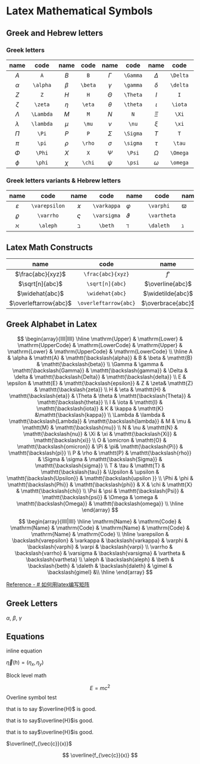 # Latex Mathematical Symbols

## Greek and Hebrew letters

### Greek letters

| name | code | name | code | name | code | name | code | name | code |
| :-: | :-: | :-: | :-: | :-: | :-: | :-: | :-: | :-: | :-: |
| $A$ | `A` | $B$ | `B` | $\Gamma$ | `\Gamma` | $\Delta$ | `\Delta` | $E$ | `E` |
| $\alpha$ | `\alpha` | $\beta$ | `\beta` | $\gamma$ | `\gamma` | $\delta$ | `\delta` | $\epsilon$ | `\epsilon` |
| $Z$ | `Z` | $H$ | `H` | $\Theta$ | `\Theta` | $I$ | `I` | $K$ | `K` |
| $\zeta$ | `\zeta` | $\eta$ | `\eta` | $\theta$ | `\theta` | $\iota$ | `\iota` | $\kappa$ | `\kappa` |
| $\Lambda$ | `\Lambda` | $M$ | `M` | $N$ | `N` | $\Xi$ | `\Xi` | $O$ | `O` |
| $\lambda$ | `\lambda` | $\mu$ | `\mu` | $\nu$ | `\nu` | $\xi$ | `\xi` | $\omicron$ | `\omicron` |
| $\Pi$ | `\Pi` | $P$ | `P` | $\Sigma$ | `\Sigma` | $T$ | `T` | $\Upsilon$ | `\Upsilon` |
| $\pi$ | `\pi` | $\rho$ | `\rho` | $\sigma$ | `\sigma` | $\tau$ | `\tau` | $\upsilon$ | `\upsilon` |
| $\Phi$ | `\Phi` | $X$ | `X` | $\Psi$ | `\Psi` | $\Omega$ | `\Omega` |  |  |
| $\phi$ | `\phi` | $\chi$ | `\chi` | $\psi$ | `\psi` | $\omega$ | `\omega` |  |  |

### Greek letters variants & Hebrew letters

|name|code|name|code|name|code|name|code|
|:-:|:-:|:-:|:-:|---|---|---|---|
|$\varepsilon$ |`\varepsilon`|$\varkappa$|`\varkappa`|$\varphi$|`\varphi`|$\varpi$|`\varpi`|
|$\varrho$|`\varrho`|$\varsigma$|`\varsigma`|$\vartheta$|`\vartheta`|  |   |
|$\aleph$ |`\aleph`|$\beth$|`\beth`|$\daleth$|`\daleth`|$\gimel$|`\gimel`|


## Latex Math Constructs


|name |code|name|code|name|code|
|:-:|:-:|:-:|---|---|---|
|$\frac{abc}{xyz}$|`\frac{abc}{xyz}`|$f'$|`f'`, `f^{\prime}`|$\sqrt{abc}$|`\sqrt{abc}`|
|$\sqrt[n]{abc}$|`\sqrt[n]{abc}`|$\overline{abc}$|`\overline{abc}`|$\underline{abc}$|`\underline{abc}`|
|$\widehat{abc}$ |`\widehat{abc}`|$\widetilde{abc}$|`\widetilde{abc}`|$\overrightarrow{abc}$|`\overrightarrow{abc}`|
|$\overleftarrow{abc}$|`\overleftarrow{abc}`|$\overbrace{abc}$|`\overbrace{abc}`|$\underbrace{abc}$|`\underbrace{abc}`|



## Greek Alphabet in Latex

$$
\begin{array}{llll|llll}
\hline
\mathrm{Upper} & \mathrm{Lower} & \mathrm{UpperCode} & \mathrm{LowerCode} &
\mathrm{Upper} & \mathrm{Lower} & \mathrm{UpperCode} & \mathrm{LowerCode} \\
\hline
A & \alpha & \mathtt{A} & \mathtt{\backslash{alpha}} &
B & \beta & \mathtt{B} & \mathtt{\backslash{beta}} \\
\Gamma & \gamma & \mathtt{\backslash{Gamma}} & \mathtt{\backslash{gamma}} &
\Delta & \delta & \mathtt{\backslash{Delta}} & \mathtt{\backslash{delta}} \\
E & \epsilon & \mathtt{E} & \mathtt{\backslash{epsilon}} &
Z & \zeta& \mathtt{Z} & \mathtt{\backslash{zeta}} \\
H & \eta & \mathtt{H} & \mathtt{\backslash{eta}} &
\Theta & \theta & \mathtt{\backslash{Theta}} & \mathtt{\backslash{theta}} \\
I & \iota & \mathtt{I} & \mathtt{\backslash{iota}} &
K & \kappa & \mathtt{K} &\mathtt{\backslash{kappa}} \\
\Lambda & \lambda & \mathtt{\backslash{Lambda}} & \mathtt{\backslash{lambda}} &
M & \mu & \mathtt{M} & \mathtt{\backslash{mu}} \\
N & \nu & \mathtt{N} & \mathtt{\backslash{nu}} &
\Xi & \xi & \mathtt{\backslash{Xi}} & \mathtt{\backslash{xi}} \\
O & \omicron & \mathtt{O} & \mathtt{\backslash{omicron}} &
\Pi & \pi&  \mathtt{\backslash{Pi}} & \mathtt{\backslash{pi}} \\
P & \rho & \mathtt{P} & \mathtt{\backslash{rho}} &
\Sigma & \sigma &  \mathtt{\backslash{Sigma}} & \mathtt{\backslash{sigma}} \\
T & \tau & \mathtt{T} & \mathtt{\backslash{tau}} &
\Upsilon & \upsilon &  \mathtt{\backslash{Upsilon}} & \mathtt{\backslash{upsilon }} \\
\Phi & \phi & \mathtt{\backslash{Phi}} & \mathtt{\backslash{phi}} &
X & \chi & \mathtt{X} & \mathtt{\backslash{chi}} \\
\Psi & \psi & \mathtt{\backslash{Psi}} & \mathtt{\backslash{psi}} &
\Omega & \omega & \mathtt{\backslash{Omega}} & \mathtt{\backslash{omega}} \\
\hline
\end{array}
$$

$$
\begin{array}{llll|llll}
\hline
\mathrm{Name} & \mathrm{Code} & \mathrm{Name} & \mathrm{Code} &
\mathrm{Name} & \mathrm{Code} & \mathrm{Name} & \mathrm{Code} \\
\hline
\varepsilon & \backslash{varepsilon} & \varkappa & \backslash{varkappa} &
\varphi & \backslash{varphi} & \varpi & \backslash{varpi} \\
\varrho & \backslash{varrho} & \varsigma & \backslash{varsigma} &
\vartheta & \backslash{vartheta} \\
\aleph & \backslash{aleph} & \beth & \backslash{beth} &
\daleth & \backslash{daleth} & \gimel & \backslash{gimel} &\\
\hline
\end{array}
$$

[Reference - # 如何用latex编写矩阵](https://zhuanlan.zhihu.com/p/266267223)


## Greek Letters

$\alpha$, $\beta$, $\gamma$

## Equations

inline equation

$\vec{\eta}(h) = ({\eta}_x, {\eta}_y)$

Block level math

$$
E = mc^2
$$
Overline symbol test

that is to say $\overline{H}$ is good.

that is to say$\overline{H}$is good.

that is to say$\overline{H}$is good.


$\overline{f_{\vec{c}}(x)}$


$$
\overline{f_{\vec{c}}(x)}
$$


